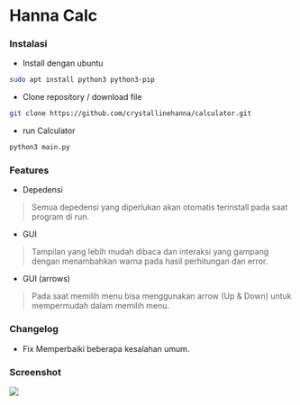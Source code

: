 # Hanna Calc

### Instalasi
- Install dengan ubuntu
```bash
sudo apt install python3 python3-pip
```
- Clone repository / download file
```bash
git clone https://github.com/crystallinehanna/calculator.git
```
- run Calculator
```bash
python3 main.py
```

### Features
- Depedensi
> Semua depedensi yang diperlukan akan otomatis terinstall pada saat program di run.
- GUI
> Tampilan yang lebih mudah dibaca dan interaksi yang gampang dengan menambahkan warna pada hasil perhitungan dan error.
- GUI (arrows)
> Pada saat memilih menu bisa menggunakan arrow (Up & Down) untuk mempermudah dalam memilih menu.

### Changelog
- Fix
Memperbaiki beberapa kesalahan umum.

### Screenshot
<img src="aset/aset/20241221_235634.png"/>
